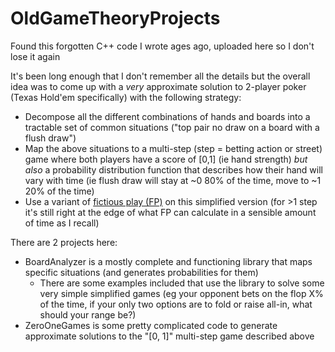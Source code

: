 # OldGameTheoryProjects
Found this forgotten C++ code I wrote ages ago, uploaded here so I don't lose it again

It's been long enough that I don't remember all the details but the overall idea was to come up with a _very_ approximate solution to 2-player poker (Texas Hold'em specifically) with the following strategy:
* Decompose all the different combinations of hands and boards into a tractable set of common situations ("top pair no draw on a board with a flush draw")
* Map the above situations to a multi-step (step = betting action or street) game where both players have a score of [0,1] (ie hand strength) _but also_ a probability distribution function that describes how their hand will vary with time (ie flush draw will stay at ~0 80% of the time, move to ~1 20% of the time)
* Use a variant of [fictious play (FP)](https://en.wikipedia.org/wiki/Fictitious_play) on this simplified version (for >1 step it's still right at the edge of what FP can calculate in a sensible amount of time as I recall)

There are 2 projects here:
* BoardAnalyzer is a mostly complete and functioning library that maps specific situations (and generates probabilities for them)
   * There are some examples included that use the library to solve some very simple simplified games (eg your opponent bets on the flop X% of the time, if your only two options are to fold or raise all-in, what should your range be?)
* ZeroOneGames is some pretty complicated code to generate approximate solutions to the "[0, 1]" multi-step game described above
